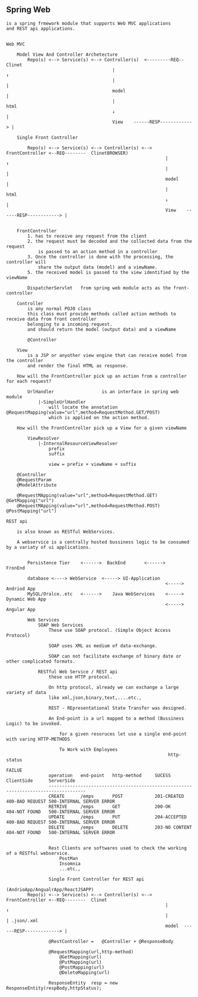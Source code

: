 Spring Web
-----------------------------------------------------------------

    is a spring frmework module that supports Web MVC applications
    and REST api applications.


    Web MVC
    
        Model View And Controller Archetecture
            Repo(s) <--> Service(s) <--> Controller(s)  <---------REQ--  Clinet
                                            |                               ↑
                                            |                               |
                                            model                           |
                                            |                               html
                                            ↓                               |
                                            View    ------RESP------------> |
            
        Single Front Controller 

            Repo(s) <--> Service(s) <--> Controller(s) <--> FrontController <--REQ--------  ClinetBROWSER) 
                                                                |                               ↑
                                                                |                               |
                                                                model                           |
                                                                |                               html
                                                                ↓                               |
                                                                View    ------RESP------------> |


        FrontController     
            1. has to receive any request from the client
            2. the request must be decoded and the collected data from the request
                is passed to an action method in a controller
            3. Once the controller is done with the processing, the controller will
                share the output data (model) and a viewName.
            5. the received model is passed to the view identified by the viewName

            DispatcherServlet   from spring web module acts as the front-controller

        Controller
            is any normal POJO class
            this class must provide methods called action methods to receive data from front controller
            belonging to a incoming request.
            and should return the model (output data) and a viewName
            
            @Controller

        View    
            is a JSP or anyother view engine that can receive model from the controller
            and render the final HTML as response.

        How will the FrontController pick up an action from a controller for each request?
            
            UrlHandler                  is an interface in spring web module
                |-SimpleUrlHandler
                    will locate the annotation @RequestMapping(value="url",method=RequestMethod.GET/POST)
                    which is applied on the action method.

        How will the FrontController pick up a View for a given viewName

            ViewResolver
                |-InternalResourceViewResolver
                    prefix
                    suffix

                    view = prefix + viewName + suffix

        @Controller
        @RequestParam
        @ModelAttribute
                        
        @RequestMApping(value="url",method=RequestMethod.GET)      @GetMapping("url")
        @RequestMApping(value="url",method=RequestMethod.POST)     @PostMapping("url")

    REST api

        is also known as RESTful WebServices.

        A webservice is a centrally hosted bussiness logic to be consumed by a variaty of ui applications.


            Persistence Tier    <------>  BackEnd       <------>    FronEnd

            database <----> WebService  <-----> UI-Application
                                                                <-----> Andriod App
            MySQL/Oralce..etc   <------>    Java WebServices    <-----> Dynamic Web App
                                                                <-----> Angular App

            Web Services
                SOAP Web Services
                    These use SOAP protocol. (Simple Object Access Protocol)

                    SOAP uses XML as medium of data-exchange.

                    SOAP can not facilitate exchange of binary date or other complicated formats.
                
                RESTful Web Service / REST api
                    these use HTTP protocol.

                    On http protocol, already we can exchange a large variety of data
                    like xml,json,binary,text,....etc.,

                    REST - REpresentational State Transfer was designed.

                    An End-point is a url mapped to a method (Bussiness Logic) to be invoked.

                        for a given resoruces let use a single end-point with varing HTTP-METHODS

                        To Work with Employees
                                                                 http-status
                                                                                     FAILUE
                    operation   end-point   http-method     SUCESS          ClientSide      ServerSide
                    ------------------------------------------------------------------------------------
                    CREATE      /emps       POST            201-CREATED     400-BAD REQUEST 500-INTERNAL SERVER ERROR
                    RETRIVE     /emps       GET             200-OK          404-NOT FOUND   500-INTERNAL SERVER ERROR
                    UPDATE      /emps       PUT             204-ACCEPTED    400-BAD REQUEST 500-INTERNAL SERVER ERROR
                    DELETE      /emps       DELETE          203-NO CONTENT  404-NOT FOUND   500-INTERNAL SERVER ERROR


                    Rest Clients are softwares used to check the working of a RESTful webservice.
                        PostMan
                        Insomnia
                        ...etc.,

                    Single Front Controller for REST api
                                                                                        (AndrioApp/AngualrApp/ReactJSAPP)
            Repo(s) <--> Service(s) <--> Controller(s) <--> FrontController <--REQ--------  Clinet 
                                                                |                               ↑
                                                                |                               | .json/.xml
                                                                model  ------RESP-------------> |

                    @RestController =   @Controller + @ResponseBody

                    @RequestMapping(url,http-method)                    
                        @GetMapping(url)
                        @PutMapping(url)
                        @PostMapping(url)
                        @DeleteMapping(url)

                    ResponseEntity  resp = new ResponseEntity(respBody,httpStatus);

